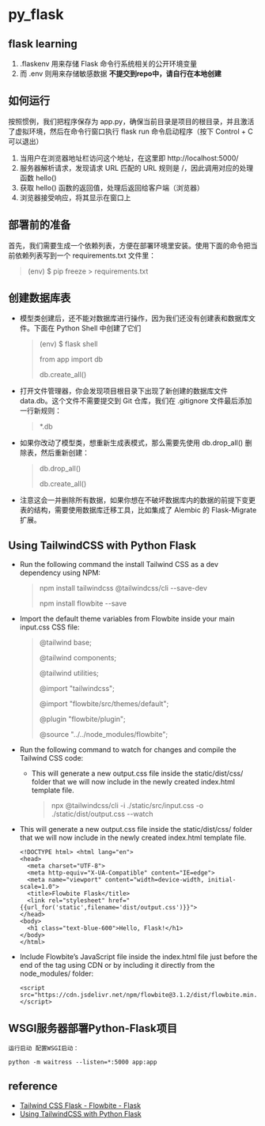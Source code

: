 # py_flask
## flask learning

1. .flaskenv 用来存储 Flask 命令行系统相关的公开环境变量
2. 而 .env 则用来存储敏感数据 **不提交到repo中，请自行在本地创建**

## 如何运行
按照惯例，我们把程序保存为 app.py，确保当前目录是项目的根目录，并且激活了虚拟环境，然后在命令行窗口执行 flask run 命令启动程序（按下 Control + C 可以退出）

1. 当用户在浏览器地址栏访问这个地址，在这里即 http://localhost:5000/
2. 服务器解析请求，发现请求 URL 匹配的 URL 规则是 /，因此调用对应的处理函数 hello()
3. 获取 hello() 函数的返回值，处理后返回给客户端（浏览器）
4. 浏览器接受响应，将其显示在窗口上


## 部署前的准备
首先，我们需要生成一个依赖列表，方便在部署环境里安装。使用下面的命令把当前依赖列表写到一个 requirements.txt 文件里：
> (env) $ pip freeze > requirements.txt


## 创建数据库表
- 模型类创建后，还不能对数据库进行操作，因为我们还没有创建表和数据库文件。下面在 Python Shell 中创建了它们
  > (env) $ flask shell
  >
    > from app import db
    > 
    >  db.create_all()
    
- 打开文件管理器，你会发现项目根目录下出现了新创建的数据库文件 data.db。这个文件不需要提交到 Git 仓库，我们在 .gitignore 文件最后添加一行新规则：  
    > *.db
- 如果你改动了模型类，想重新生成表模式，那么需要先使用 db.drop_all() 删除表，然后重新创建：
    > db.drop_all()
    > 
    > db.create_all()
    > 
- 注意这会一并删除所有数据，如果你想在不破坏数据库内的数据的前提下变更表的结构，需要使用数据库迁移工具，比如集成了 Alembic 的 Flask-Migrate 扩展。

## Using TailwindCSS with Python Flask

- Run the following command the install Tailwind CSS as a dev dependency using NPM:  
    > npm install tailwindcss @tailwindcss/cli --save-dev
    >
    > npm install flowbite --save
- Import the default theme variables from Flowbite inside your main input.css CSS file:  
    > @tailwind base;
    >
    > @tailwind components;
    >
    > @tailwind utilities;
    >
    > @import "tailwindcss";
    >
    >   @import "flowbite/src/themes/default";
    >
    >   @plugin "flowbite/plugin";
    > 
    >   @source "../../node_modules/flowbite";
    > 

- Run the following command to watch for changes and compile the Tailwind CSS code:  
  - This will generate a new output.css file inside the static/dist/css/ folder that we will now include in the newly created index.html template file.
    >   npx @tailwindcss/cli -i ./static/src/input.css -o ./static/dist/output.css --watch
    >
- This will generate a new output.css file inside the static/dist/css/ folder that we will now include in the newly created index.html template file.
    ``` 
  <!DOCTYPE html> <html lang="en">
  <head>
      <meta charset="UTF-8">
      <meta http-equiv="X-UA-Compatible" content="IE=edge">
      <meta name="viewport" content="width=device-width, initial-scale=1.0">
      <title>Flowbite Flask</title>
      <link rel="stylesheet" href="{{url_for('static',filename='dist/output.css')}}">
  </head>
  <body>
      <h1 class="text-blue-600">Hello, Flask!</h1>
  </body>
  </html>
    ```
- Include Flowbite’s JavaScript file inside the index.html file just before the end of the <body> tag using CDN or by including it directly from the node_modules/ folder:  
    ```
  <script src="https://cdn.jsdelivr.net/npm/flowbite@3.1.2/dist/flowbite.min.js"></script>
  ```
## WSGI服务器部署Python-Flask项目
```
运行启动 配置WSGI启动：

python -m waitress --listen=*:5000 app:app

```


## reference
- [Tailwind CSS Flask - Flowbite - Flask](https://flowbite.com/docs/getting-started/flask/)
- [Using TailwindCSS with Python Flask](https://www.codewithharry.com/blogpost/using-tailwind-with-flask)